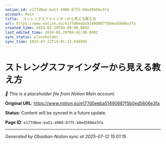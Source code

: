 ```yaml
---
notion_id: e177d0ee-ba51-4908-87f5-b0ed5606e3fa
account: Main
title:  ストレングスファインダーから見える教え方 
url: https://www.notion.so/e177d0eeba51490887f5b0ed5606e3fa
created_time: 2024-02-29T04:00:00.000Z
last_edited_time: 2024-02-29T04:42:00.000Z
sync_status: placeholder
sync_time: 2025-07-12T15:01:15.036595
---
```


#  ストレングスファインダーから見える教え方 

*🔄 This is a placeholder file from Notion Main account.*

**Original URL**: https://www.notion.so/e177d0eeba51490887f5b0ed5606e3fa

**Status**: Content will be synced in a future update.

**Page ID**: `e177d0ee-ba51-4908-87f5-b0ed5606e3fa`

---

*Generated by Obsidian-Notion sync at 2025-07-12 15:01:15*
